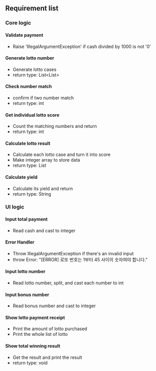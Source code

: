 ## Requirement list

### Core logic

#### Validate payment

- Raise 'IllegalArgumentException' if cash divided by 1000 is not '0'

#### Generate lotto number

- Generate lotto cases
- return type: List<List<Integer>>

#### Check number match

- confirm if two number match
- return type: int

#### Get individual lotto score

- Count the matching numbers and return
- return type: int

#### Calculate lotto result

- Calculate each lotto case and turn it into score
- Make integer array to store data
- return type: List<Integer>

#### Calculate yield

- Calculate its yield and return
- return type: String

### UI logic

#### Input total payment

- Read cash and cast to integer

#### Error Handler

- Throw IllegalArgumentException if there's an invalid input
- throw Error: "[ERROR] 로또 번호는 1부터 45 사이의 숫자여야 합니다."

#### Input lotto number

- Read lotto number, split, and cast each number to int

#### Input bonus number

- Read bonus number and cast to integer

#### Show lotto payment receipt

- Print the amount of lotto purchased
- Print the whole list of lotto

#### Show total winning result

- Get the result and print the result
- return type: void

